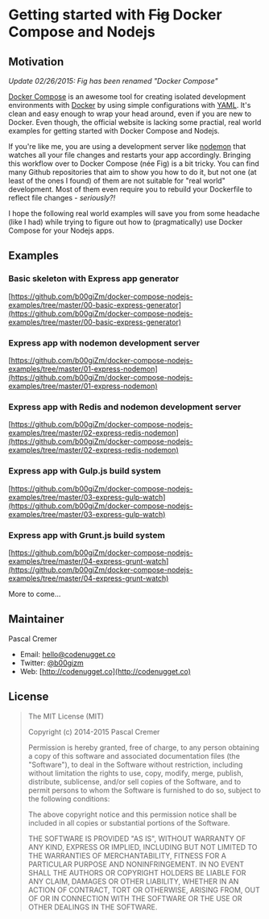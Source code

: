 # Getting started with ~~Fig~~ Docker Compose and Nodejs

## Motivation

*Update 02/26/2015: Fig has been renamed "Docker Compose"*

[Docker Compose](http://docs.docker.com/compose/) is an awesome tool for creating isolated development environments with [Docker](http://docker.com) by using simple configurations with [YAML](http://www.yaml.org/). It's clean and easy enough to wrap your head around, even if you are new to Docker. Even though, the official website is lacking some practial, real world examples for getting started with Docker Compose and Nodejs.

If you're like me, you are using a development server like [nodemon](https://github.com/remy/nodemon) that watches all your file changes and restarts your app accordingly. Bringing this workflow over to Docker Compose (née Fig) is a bit tricky. You can find many Github repositories that aim to show you how to do it, but not one (at least of the ones I found) of them are not suitable for "real world" development. Most of them even require you to rebuild your Dockerfile to reflect file changes - _seriously?!_

I hope the following real world examples will save you from some headache (like I had) while trying to figure out how to (pragmatically) use Docker Compose for your Nodejs apps.

## Examples

### Basic skeleton with Express app generator
[https://github.com/b00giZm/docker-compose-nodejs-examples/tree/master/00-basic-express-generator](https://github.com/b00giZm/docker-compose-nodejs-examples/tree/master/00-basic-express-generator)

### Express app with nodemon development server
[https://github.com/b00giZm/docker-compose-nodejs-examples/tree/master/01-express-nodemon](https://github.com/b00giZm/docker-compose-nodejs-examples/tree/master/01-express-nodemon)

### Express app with Redis and nodemon development server
[https://github.com/b00giZm/docker-compose-nodejs-examples/tree/master/02-express-redis-nodemon](https://github.com/b00giZm/docker-compose-nodejs-examples/tree/master/02-express-redis-nodemon)

### Express app with Gulp.js build system
[https://github.com/b00giZm/docker-compose-nodejs-examples/tree/master/03-express-gulp-watch](https://github.com/b00giZm/docker-compose-nodejs-examples/tree/master/03-express-gulp-watch)

### Express app with Grunt.js build system
[https://github.com/b00giZm/docker-compose-nodejs-examples/tree/master/04-express-grunt-watch](https://github.com/b00giZm/docker-compose-nodejs-examples/tree/master/04-express-grunt-watch)

More to come...

## Maintainer

Pascal Cremer

* Email: <hello@codenugget.co>
* Twitter: [@b00gizm](https://twitter.com/b00gizm)
* Web: [http://codenugget.co](http://codenugget.co)

## License

> The MIT License (MIT)
>
> Copyright (c) 2014-2015 Pascal Cremer
>
>Permission is hereby granted, free of charge, to any person obtaining a copy
>of this software and associated documentation files (the "Software"), to deal
>in the Software without restriction, including without limitation the rights
>to use, copy, modify, merge, publish, distribute, sublicense, and/or sell
>copies of the Software, and to permit persons to whom the Software is
>furnished to do so, subject to the following conditions:
>
>The above copyright notice and this permission notice shall be included in all
>copies or substantial portions of the Software.
>
>THE SOFTWARE IS PROVIDED "AS IS", WITHOUT WARRANTY OF ANY KIND, EXPRESS OR
>IMPLIED, INCLUDING BUT NOT LIMITED TO THE WARRANTIES OF MERCHANTABILITY,
>FITNESS FOR A PARTICULAR PURPOSE AND NONINFRINGEMENT. IN NO EVENT SHALL THE
>AUTHORS OR COPYRIGHT HOLDERS BE LIABLE FOR ANY CLAIM, DAMAGES OR OTHER
>LIABILITY, WHETHER IN AN ACTION OF CONTRACT, TORT OR OTHERWISE, ARISING FROM,
>OUT OF OR IN CONNECTION WITH THE SOFTWARE OR THE USE OR OTHER DEALINGS IN THE
>SOFTWARE.
